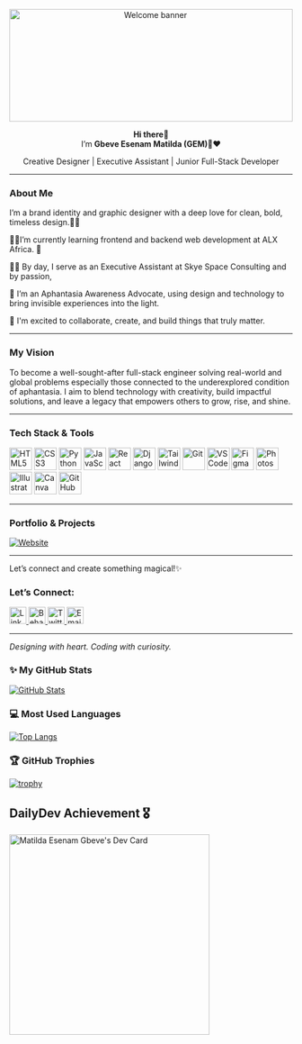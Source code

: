 <p align="center">
  <img src="https://media3.giphy.com/media/e8qvtPuCyKXI4qJK7d/giphy.gif?cid=6c09b952omy5nthkal2oue82c2lzwj39ecnri1v3hgf3o211&ep=v1_internal_gif_by_id&rid=giphy.gif&ct=g" width="100%" height="200" alt="Welcome banner" />
</p>

<p align="center">
  <strong>Hi there👋</strong><br>
  I’m <strong>Gbeve Esenam Matilda (GEM)💎❤️</strong><br>
  
  <p align="center">
  Creative Designer | Executive Assistant | Junior Full-Stack Developer

---   
### About Me  
I’m a brand identity and graphic designer with a deep love for clean, bold, timeless design.🧑‍🎨

👩‍💻I’m currently learning frontend and backend web development at ALX Africa.  💅

👩‍💼 By day, I serve as an Executive Assistant at Skye Space Consulting and by passion, 

🧠 I’m an Aphantasia Awareness Advocate, using design and technology to bring invisible experiences into the light.  

🚀 I'm excited to collaborate, create, and build things that truly matter.

---
### My Vision
To become a well-sought-after full-stack engineer solving real-world and global problems especially those connected to the underexplored condition of aphantasia.
I aim to blend technology with creativity, build impactful solutions, and leave a legacy that empowers others to grow, rise, and shine.

---
### Tech Stack & Tools  
<p float="left">
  <img src="https://cdn.jsdelivr.net/gh/devicons/devicon/icons/html5/html5-original.svg" width="40" alt="HTML5" />
  <img src="https://cdn.jsdelivr.net/gh/devicons/devicon/icons/css3/css3-original.svg" width="40" alt="CSS3" />
  <img src="https://cdn.jsdelivr.net/gh/devicons/devicon/icons/python/python-original.svg" width="40" alt="Python" />
  <img src="https://cdn.jsdelivr.net/gh/devicons/devicon/icons/javascript/javascript-original.svg" width="40" alt="JavaScript" />
  <img src="https://cdn.jsdelivr.net/gh/devicons/devicon/icons/react/react-original.svg" width="40" alt="React" />
  <img src="https://cdn.jsdelivr.net/gh/devicons/devicon/icons/django/django-plain.svg" width="40" alt="Django" />
  <img src="https://cdn.jsdelivr.net/gh/devicons/devicon/icons/tailwindcss/tailwindcss-original.svg" width="40" alt="Tailwindcss" />
  <img src="https://cdn.jsdelivr.net/gh/devicons/devicon/icons/git/git-original.svg" width="40" alt="Git" />
  <img src="https://cdn.jsdelivr.net/gh/devicons/devicon/icons/vscode/vscode-original.svg" width="40" alt="VS Code" />
  <img src="https://cdn.jsdelivr.net/gh/devicons/devicon/icons/figma/figma-original.svg" width="40" alt="Figma" />
  <img src="https://cdn.jsdelivr.net/gh/devicons/devicon/icons/photoshop/photoshop-plain.svg" width="40" alt="Photoshop" />
  <img src="https://cdn.jsdelivr.net/gh/devicons/devicon/icons/illustrator/illustrator-plain.svg" width="40" alt="Illustrator" />
  <img src="https://img.icons8.com/color/48/000000/canva.png" width="40" alt="Canva"/>
  <img src="https://cdn.jsdelivr.net/gh/devicons/devicon/icons/github/github-original.svg" width="40" alt="GitHub" />
</p>

---

### Portfolio & Projects  
[![Website](https://img.shields.io/badge/Visit%20My%20Portfolio-000000?style=for-the-badge&logo=google-chrome&logoColor=white)](https://www.yogem.art/)

---

Let’s connect and create something magical!✨

### Let’s Connect:

<!-- LinkedIn -->
<a href="https://www.linkedin.com/in/matilda-esenam-gbeve" target="_blank">
  <img src="https://cdn.jsdelivr.net/npm/simple-icons@v11/icons/linkedin.svg" alt="LinkedIn" width="30" height="30"/>
</a>



<!-- Behance -->
<a href="https://www.behance.net/ogtilda" target="_blank">
  <img src="https://cdn.jsdelivr.net/npm/simple-icons@v9/icons/behance.svg" alt="Behance" width="30" height="30"/>
</a>



<!-- Twitter -->
<a href="https://twitter.com/gem_geek_" target="_blank">
  <img src="https://cdn.jsdelivr.net/npm/simple-icons@v9/icons/twitter.svg" alt="Twitter" width="30" height="30"/>
</a>



<!-- Email -->
<a href="mailto:esenam16@gmail.com" target="_blank">
  <img src="https://cdn.jsdelivr.net/npm/simple-icons@v9/icons/gmail.svg" alt="Email" width="30" height="30"/>
</a>

---

*Designing with heart. Coding with curiosity.*

### ✨ My GitHub Stats

[![GitHub Stats](https://github-readme-stats.vercel.app/api?username=gemgeek&show_icons=true&theme=dark&include_all_commits=true&count_private=true&title_color=BB86FC&icon_color=03DAC6&text_color=FFFFFF)](https://github.com/anuraghazra/github-readme-stats)

### 💻 Most Used Languages

[![Top Langs](https://github-readme-stats.vercel.app/api/top-langs/?username=gemgeek&layout=compact&theme=dark&title_color=BB86FC&text_color=FFFFFF)](https://github.com/anuraghazra/github-readme-stats)

### 🏆 GitHub Trophies

[![trophy](https://github-profile-trophy.vercel.app/?username=gemgeek&theme=onedark&title_color=BB86FC&text_color=FFFFFF&icon_color=03DAC6&border_color=transparent&row=1&column=7)](https://github.com/ryo-ma/github-profile-trophy)

## DailyDev Achievement 🎖️
<a href="https://app.daily.dev/matildaesenamgbeve"><img src="https://api.daily.dev/devcards/v2/MA1B2o3ckMjPkKaX5wFQh.png?type=default&r=bsj" width="356" alt="Matilda Esenam Gbeve's Dev Card"/></a>
